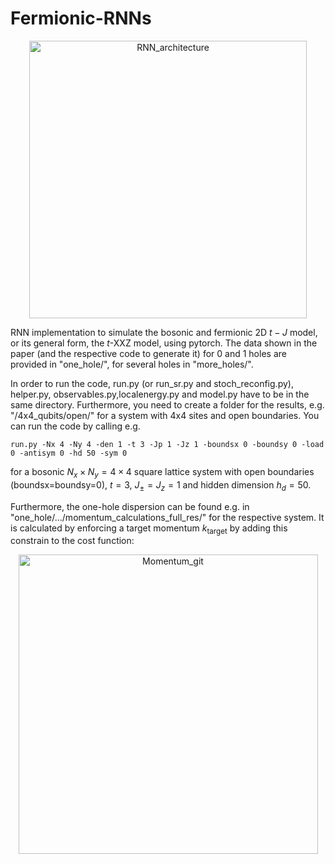 # Fermionic-RNNs
<div align="center">
    <img width="444" alt="RNN_architecture" src="https://github.com/HannahLange/Fermionic-RNNs/assets/82364625/571fb17e-2b20-4574-a060-dcc090394ae5">
</div>


RNN implementation to simulate the bosonic and fermionic 2D $t-J$ model, or its general form, the $t$-XXZ model, using pytorch. The data shown in the paper (and the respective code to generate it) for 0 and 1 holes are provided in "one_hole/", for several holes in "more_holes/".

In order to run the code, run.py (or run_sr.py and stoch_reconfig.py), helper.py, observables.py,localenergy.py and model.py have to be in the same directory. Furthermore, you need to create a folder for the results, e.g. "/4x4_qubits/open/" for a system with 4x4 sites and open boundaries. You can run the code by calling e.g.

`run.py -Nx 4 -Ny 4 -den 1 -t 3 -Jp 1 -Jz 1 -boundsx 0 -boundsy 0 -load 0 -antisym 0 -hd 50 -sym 0`

for a bosonic $N_x\times N_y=4\times 4$ square lattice system with open boundaries (boundsx=boundsy=0), $t=3$, $J_{\pm}=J_z=1$ and hidden dimension $h_d=50$. 

Furthermore, the one-hole dispersion can be found e.g. in "one_hole/.../momentum_calculations_full_res/" for the respective system. It is calculated by enforcing a target momentum $k_\mathrm{target}$ by adding this constrain to the cost function:

<div align="center">
    <img width="479" alt="Momentum_git" src="https://github.com/HannahLange/Fermionic-RNNs/assets/82364625/a5b90ba8-5e60-43cc-a66b-b6d8bee572a7">
</div>
